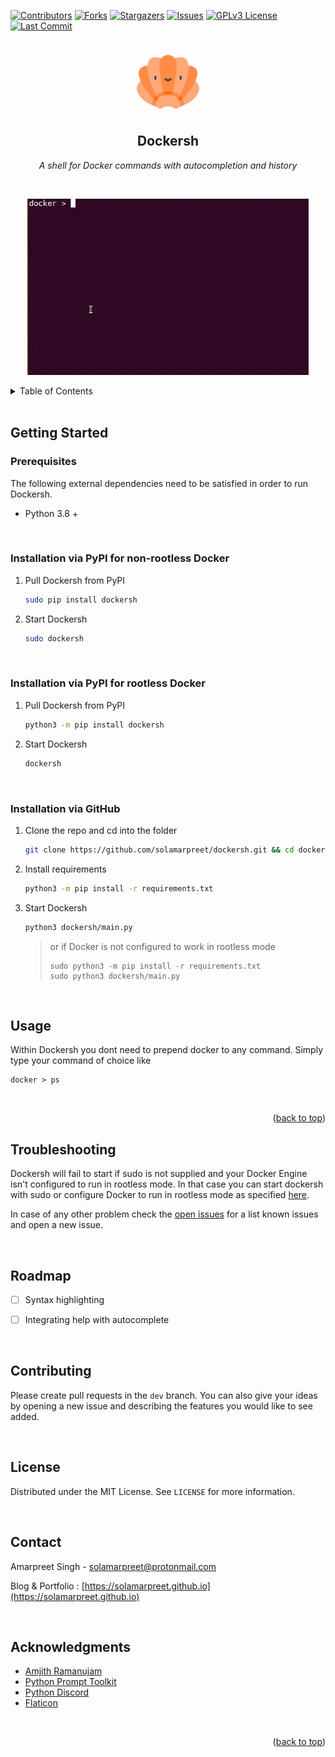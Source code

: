 <div id="top"></div>

<!-- PROJECT SHIELDS -->
<!--
*** I'm using markdown "reference style" links for readability.
*** Reference links are enclosed in brackets [ ] instead of parentheses ( ).
*** See the bottom of this document for the declaration of the reference variables
*** for contributors-url, forks-url, etc. This is an optional, concise syntax you may use.
*** https://www.markdownguide.org/basic-syntax/#reference-style-links
-->
[![Contributors][contributors-shield]][contributors-url]
[![Forks][forks-shield]][forks-url]
[![Stargazers][stars-shield]][stars-url]
[![Issues][issues-shield]][issues-url]
[![GPLv3 License][license-shield]][license-url]
[![Last Commit][last-commit-shield]][last-commit-url]



<!-- PROJECT LOGO -->
<br />
<div align="center">
  <a href="https://github.com/solamarpreet/dockersh">
    <img src="images/shell.png" alt="Logo" width="100" height="100">
  </a>
<h2 align="center">Dockersh</h2>

  <p align="center">
    <i>A shell for Docker commands with autocompletion and history</i>
    <br />
  </p>
</div>
<br />

<p align="center">
  <img src="images/demo.gif" alt="animated" />
</p>

<!-- TABLE OF CONTENTS -->
<details>
  <summary>Table of Contents</summary>
  <ol>
    <li><a href="#prerequisites">Installation</a></li>
    <li><a href="#usage">Usage</a></li>
    <li><a href="#troubleshooting">Troubleshooting</a></li>
    <li><a href="#roadmap">Roadmap</a></li>
    <li><a href="#contributing">Contributing</a></li>
    <li><a href="#license">License</a></li>
    <li><a href="#contact">Contact</a></li>
    <li><a href="#acknowledgments">Acknowledgments</a></li>
  </ol>
</details>
<br />


<!-- GETTING STARTED -->
## Getting Started

### Prerequisites

The following external dependencies need to be satisfied in order to run Dockersh.
* Python 3.8 +
<br />

### Installation via PyPI for non-rootless Docker

1. Pull Dockersh from PyPI
   ```sh
   sudo pip install dockersh
   ```
2. Start Dockersh
   ```sh
   sudo dockersh
   ```

<br />

### Installation via PyPI for rootless Docker

1. Pull Dockersh from PyPI
   ```sh
   python3 -m pip install dockersh
   ```
3. Start Dockersh
   ```sh
   dockersh
   ```

<br />

### Installation via GitHub

1. Clone the repo and cd into the folder
   ```sh
   git clone https://github.com/solamarpreet/dockersh.git && cd dockersh
   ```
2. Install requirements
   ```sh
   python3 -m pip install -r requirements.txt
   ```
3. Start Dockersh
   ```sh
   python3 dockersh/main.py
   ```
    > or if Docker is not configured to work in rootless mode
    >
    >```terminal
    >sudo python3 -m pip install -r requirements.txt
    >sudo python3 dockersh/main.py
    >```
<br />

## Usage

Within Dockersh you dont need to prepend docker to any command. Simply type your command of choice like
   ```terminal
   docker > ps
   ```
<br />
<p align="right">(<a href="#top">back to top</a>)</p>


<!-- TROUBLESHOOTING -->
## Troubleshooting

Dockersh will fail to start if sudo is not supplied and your Docker Engine isn't configured to run in rootless mode. In that case you can start dockersh with sudo or configure Docker to run in rootless mode as specified [here](https://docs.docker.com/engine/security/rootless/).

In case of any other problem check the [open issues](https://github.com/solamarpreet/dockersh/issues) for a list known issues and open a new issue.

<br />

<!-- ROADMAP -->
## Roadmap

- [ ] Syntax highlighting
- [ ] Integrating help with autocomplete


<br />

<!-- CONTRIBUTING -->
## Contributing

Please create pull requests in the `dev` branch. You can also give your ideas by opening a new issue and describing the features you would like to see added.

<br />

<!-- LICENSE -->
## License

Distributed under the MIT License. See `LICENSE` for more information.

<br />

<!-- CONTACT -->
## Contact

Amarpreet Singh - solamarpreet@protonmail.com

Blog & Portfolio : [https://solamarpreet.github.io](https://solamarpreet.github.io)

<br />

<!-- ACKNOWLEDGMENTS -->
## Acknowledgments

* [Amjith Ramanujam](https://github.com/amjith)
* [Python Prompt Toolkit](https://github.com/prompt-toolkit/python-prompt-toolkit)
* [Python Discord](https://www.pythondiscord.com)
* [Flaticon](https://www.flaticon.com)

<br />
<p align="right">(<a href="#top">back to top</a>)</p>



<!-- MARKDOWN LINKS & IMAGES -->
<!-- https://www.markdownguide.org/basic-syntax/#reference-style-links -->
[contributors-shield]: https://img.shields.io/github/contributors/solamarpreet/dockersh.svg?style=for-the-badge
[contributors-url]: https://github.com/solamarpreet/dockersh/graphs/contributors
[forks-shield]: https://img.shields.io/github/forks/solamarpreet/dockersh.svg?style=for-the-badge
[forks-url]: https://github.com/solamarpreet/dockersh/network/members
[stars-shield]: https://img.shields.io/github/stars/solamarpreet/dockersh.svg?style=for-the-badge
[stars-url]: https://github.com/solamarpreet/dockersh/stargazers
[issues-shield]: https://img.shields.io/github/issues/solamarpreet/dockersh.svg?style=for-the-badge
[issues-url]: https://github.com/solamarpreet/dockersh/issues
[license-shield]: https://img.shields.io/github/license/solamarpreet/dockersh.svg?style=for-the-badge
[license-url]: https://github.com/solamarpreet/dockersh/blob/main/LICENSE
[last-commit-shield]: https://img.shields.io/github/last-commit/solamarpreet/dockersh?style=for-the-badge
[last-commit-url]: https://github.com/solamarpreet/dockersh/pulse
